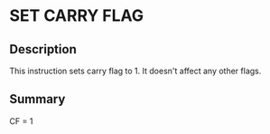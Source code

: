 
# SET CARRY FLAG
## Description
This instruction sets carry flag to 1. It doesn't affect any other flags.

## Summary
CF = 1
